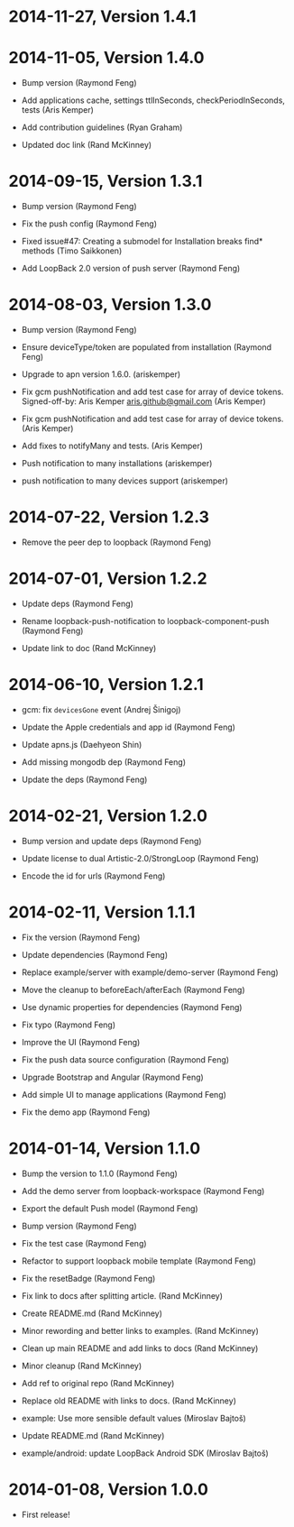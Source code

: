 2014-11-27, Version 1.4.1
=========================



2014-11-05, Version 1.4.0
=========================

 * Bump version (Raymond Feng)

 * Add applications cache, settings ttlInSeconds, checkPeriodInSeconds, tests (Aris Kemper)

 * Add contribution guidelines (Ryan Graham)

 * Updated doc link (Rand McKinney)


2014-09-15, Version 1.3.1
=========================

 * Bump version (Raymond Feng)

 * Fix the push config (Raymond Feng)

 * Fixed issue#47: Creating a submodel for Installation breaks find* methods (Timo Saikkonen)

 * Add LoopBack 2.0 version of push server (Raymond Feng)


2014-08-03, Version 1.3.0
=========================

 * Bump version (Raymond Feng)

 * Ensure deviceType/token are populated from installation (Raymond Feng)

 * Upgrade to apn version 1.6.0. (ariskemper)

 * Fix gcm pushNotification and add test case for array of device tokens. Signed-off-by: Aris Kemper <aris.github@gmail.com> (Aris Kemper)

 * Fix gcm pushNotification and add test case for array of device tokens. (Aris Kemper)

 * Add fixes to notifyMany and tests. (Aris Kemper)

 * Push notification to many installations (ariskemper)

 * push notification to many devices support (ariskemper)


2014-07-22, Version 1.2.3
=========================

 * Remove the peer dep to loopback (Raymond Feng)


2014-07-01, Version 1.2.2
=========================

 * Update deps (Raymond Feng)

 * Rename loopback-push-notification to loopback-component-push (Raymond Feng)

 * Update link to doc (Rand McKinney)


2014-06-10, Version 1.2.1
=========================

 * gcm: fix `devicesGone` event (Andrej Šinigoj)

 * Update the Apple credentials and app id (Raymond Feng)

 * Update apns.js (Daehyeon Shin)

 * Add missing mongodb dep (Raymond Feng)

 * Update the deps (Raymond Feng)


2014-02-21, Version 1.2.0
=========================

 * Bump version and update deps (Raymond Feng)

 * Update license to dual Artistic-2.0/StrongLoop (Raymond Feng)

 * Encode the id for urls (Raymond Feng)


2014-02-11, Version 1.1.1
=========================

 * Fix the version (Raymond Feng)

 * Update dependencies (Raymond Feng)

 * Replace example/server with example/demo-server (Raymond Feng)

 * Move the cleanup to beforeEach/afterEach (Raymond Feng)

 * Use dynamic properties for dependencies (Raymond Feng)

 * Fix typo (Raymond Feng)

 * Improve the UI (Raymond Feng)

 * Fix the push data source configuration (Raymond Feng)

 * Upgrade Bootstrap and Angular (Raymond Feng)

 * Add simple UI to manage applications (Raymond Feng)

 * Fix the demo app (Raymond Feng)


2014-01-14, Version 1.1.0
=========================

 * Bump the version to 1.1.0 (Raymond Feng)

 * Add the demo server from loopback-workspace (Raymond Feng)

 * Export the default Push model (Raymond Feng)

 * Bump version (Raymond Feng)

 * Fix the test case (Raymond Feng)

 * Refactor to support loopback mobile template (Raymond Feng)

 * Fix the resetBadge (Raymond Feng)

 * Fix link to docs after splitting article. (Rand McKinney)

 * Create README.md (Rand McKinney)

 * Minor rewording and better links to examples. (Rand McKinney)

 * Clean up main README and add links to docs (Rand McKinney)

 * Minor cleanup (Rand McKinney)

 * Add ref to original repo (Rand McKinney)

 * Replace old README with links to docs. (Rand McKinney)

 * example: Use more sensible default values (Miroslav Bajtoš)

 * Update README.md (Rand McKinney)

 * example/android: update LoopBack Android SDK (Miroslav Bajtoš)


2014-01-08, Version 1.0.0
=========================

 * First release!
